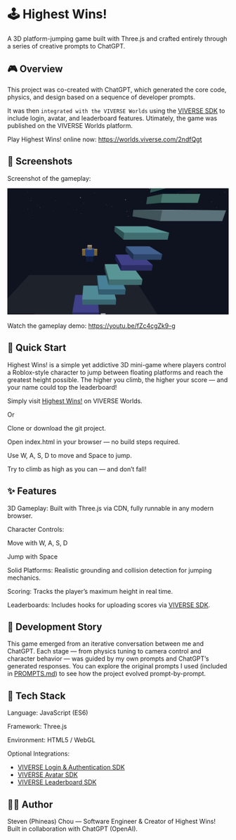 # 🕹️ Highest Wins!

A 3D platform-jumping game built with Three.js and crafted entirely through a series of creative prompts to ChatGPT.


## 🎮 Overview

This project was co-created with ChatGPT, which generated the core code, physics, and design based on a sequence of developer prompts. 

It was then `integrated with the VIVERSE Worlds` using the [VIVERSE SDK](https://docs.viverse.com/developer-tools) to include login, avatar, and leaderboard features. Utimately, the game was published on the VIVERSE Worlds platform.

Play Highest Wins! online now: https://worlds.viverse.com/2ndfQgt


## 📸 Screenshots

Screenshot of the gameplay:

[![Main Screenshot](assets/main_screenshot.png)](https://worlds.viverse.com/2ndfQgt)

Watch the gameplay demo: https://youtu.be/fZc4cgZk9-g


## 🚀 Quick Start

Highest Wins! is a simple yet addictive 3D mini-game where players control a Roblox-style character to jump between floating platforms and reach the greatest height possible. The higher you climb, the higher your score — and your name could top the leaderboard!

Simply visit [Highest Wins!](https://worlds.viverse.com/2ndfQgt) on VIVERSE Worlds.

Or

Clone or download the git project.

Open index.html in your browser — no build steps required.

Use W, A, S, D to move and Space to jump.

Try to climb as high as you can — and don’t fall!



## ✨ Features

3D Gameplay: Built with Three.js via CDN, fully runnable in any modern browser.

Character Controls:

Move with W, A, S, D

Jump with Space

Solid Platforms: Realistic grounding and collision detection for jumping mechanics.

Scoring: Tracks the player’s maximum height in real time.

Leaderboards: Includes hooks for uploading scores via [VIVERSE SDK](https://docs.viverse.com/developer-tools).

## 🧠 Development Story

This game emerged from an iterative conversation between me and ChatGPT. Each stage — from physics tuning to camera control and character behavior — was guided by my own prompts and ChatGPT’s generated responses.
You can explore the original prompts I used (included in [PROMPTS.md](PROMPTS.md)) to see how the project evolved prompt-by-prompt.

## 🧩 Tech Stack

Language: JavaScript (ES6)

Framework: Three.js

Environment: HTML5 / WebGL

Optional Integrations:

- [VIVERSE Login & Authentication SDK](https://docs.viverse.com/developer-tools/login-and-authentication-for-the-sdk)
- [VIVERSE Avatar SDK](https://docs.viverse.com/developer-tools/avatar-sdk)
- [VIVERSE Leaderboard SDK](https://docs.viverse.com/developer-tools/leaderboard-sdk)


## 👨‍💻 Author

Steven (Phineas) Chou — Software Engineer & Creator of Highest Wins!
Built in collaboration with ChatGPT (OpenAI).